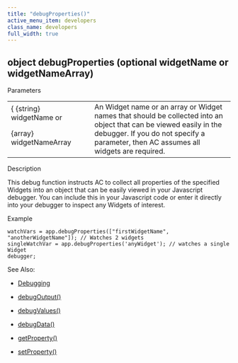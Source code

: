```yaml
---
title: "debugProperties()"
active_menu_item: developers
class_name: developers
full_width: true
---
```



## object debugProperties (optional widgetName or widgetNameArray)

Parameters

<table>
<tr>
<td width="179">
{ {string} widgetName or

{array} widgetNameArray

</td>
<td width="14">
</td>
<td width="687">
An Widget name or an array or Widget names that should be collected into an object that can be viewed easily in the debugger. If you do not specify a parameter, then AC assumes all widgets are required.

</td>
</tr>
</table>

Description

This debug function instructs AC to collect all properties of the specified Widgets into an object that can be easily viewed in your Javascript debugger. You can include this in your Javascript code or enter it directly into your debugger to inspect any Widgets of interest.

Example

    watchVars = app.debugProperties(["firstWidgetName", "anotherWidgetName"]); // Watches 2 widgets
    singleWatchVar = app.debugProperties('anyWidget'); // watches a single Widget
    debugger;
   

See Also:

 - [Debugging](../../../product-guide/advanced-features/testing-apps/debugging)

 - [debugOutput()](debugoutput)

 - [debugValues()](debugvalues)

 - [debugData()](debugdata)

 - [getProperty()](../widget-functions/getproperty)

 - [setProperty()](../widget-functions/setproperty)

